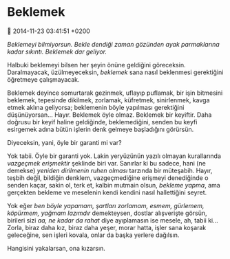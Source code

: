 Beklemek
========

:date: 2014-11-23 03:41:51 +0200

*Beklemeyi bilmiyorsun. Bekle dendiği zaman gözünden ayak parmaklarına
kadar sıkıntı. Beklemek dar geliyor.*

Halbuki beklemeyi bilsen her şeyin önüne geldiğini göreceksin.
Daralmayacak, üzülmeyeceksin, *beklemek* sana nasıl beklenmesi
gerektiğini öğretmeye çalışmayacak.

Beklemek deyince somurtarak gezinmek, uflayıp puflamak, bir işin
bitmesini beklemek, tepesinde dikilmek, zorlamak, küfretmek,
sinirlenmek, kavga etmek aklına geliyorsa; beklemenin böyle yapılması
gerektiğini düşünüyorsan… Hayır. Beklemek öyle olmaz. Beklemek bir
keyiftir. Daha doğrusu bir keyif haline geldiğinde, beklemediğini,
senden bu keyfi esirgemek adına bütün işlerin denk gelmeye başladığını
görürsün.

Diyeceksin, yani, öyle bir garanti mi var?

Yok tabii. Öyle bir garanti yok. Lakin yeryüzünün yazılı olmayan
kurallarında *vazgeçmek erişmektir* şeklinde biri var. Sanırlar ki bu
sadece, hani (ne demekse) *yeniden dirilmenin ruhen olması* tarzında bir
müteşabih. Hayır, teşbih değil, bildiğin denklem, vazgeçmediğine
erişmeyi denediğinde o senden kaçar, sakin ol, terk et, kalbin mutmain
olsun, *bekleme yapma*, ama gerçekten bekleme ve meselenin kendi kendini
nasıl hallettiğini seyret.

Yok eğer *ben böyle yapamam, şartları zorlamam, esmem, gürlemem,
köpürmem, yağmam lazımdır* demekteysen, dostlar alışverişte görsün,
birileri sizi *aa, ne kadar da rahat* diye ayıplamasın ise mesele, ah,
tabii ki… Zorla, biraz daha kız, biraz daha yeşer, morar hatta, işler
sana koşarak geleceğine, sen işleri kovala, onlar da başka yerlere
dağılsın.

Hangisini yakalarsan, ona kızarsın.
